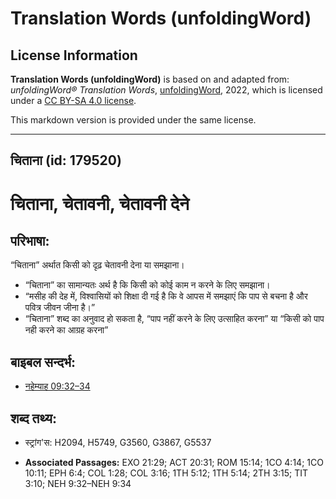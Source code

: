 # Translation Words (unfoldingWord)

## License Information

**Translation Words (unfoldingWord)** is based on and adapted from: _unfoldingWord® Translation Words_, [unfoldingWord](https://unfoldingword.org/utw), 2022, which is licensed under a [CC BY-SA 4.0 license](https://creativecommons.org/licenses/by-sa/4.0/legalcode.en).

This markdown version is provided under the same license.



--------------------------------

## चिताना (id: 179520)

चिताना, चेतावनी, चेतावनी देने
=============================

परिभाषा:
--------

“चिताना” अर्थात किसी को दृढ़ चेतावनी देना या समझाना।

* “चिताना” का सामान्यतः अर्थ है कि किसी को कोई काम न करने के लिए समझाना।
* “मसीह की देह में, विश्वासियों को शिक्षा दी गई है कि वे आपस में समझाएं कि पाप से बचना है और पवित्र जीवन जीना है।”
* “चिताना” शब्द का अनुवाद हो सकता है, “पाप नहीं करने के लिए उत्साहित करना” या “किसी को पाप नही करने का आग्रह करना”

बाइबल सन्दर्भ:
--------------

* [नहेम्याह 09:32–34](https://ref.ly/Neh9:32-Neh9:34)

शब्द तथ्य:
----------

* स्ट्रांग'स: H2094, H5749, G3560, G3867, G5537

* **Associated Passages:** EXO 21:29; ACT 20:31; ROM 15:14; 1CO 4:14; 1CO 10:11; EPH 6:4; COL 1:28; COL 3:16; 1TH 5:12; 1TH 5:14; 2TH 3:15; TIT 3:10; NEH 9:32–NEH 9:34

